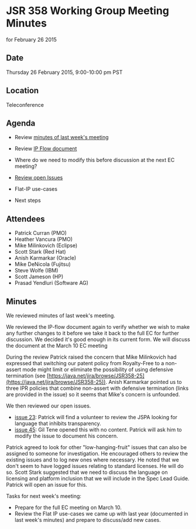# JSR 358 Working Group Meeting Minutes  
for February 26 2015

## Date

Thursday 26 February 2015, 9:00-10:00 pm PST

## Location

Teleconference

## Agenda

*   Review [minutes of last week's meeting](https://java.net/downloads/jsr358/Meeting%20Materials/JSR-358-IPWG-Minutes-Feb-19-2015.md)
*   Review [IP Flow document](https://java.net/downloads/jsr358/Meeting%20Materials/IP-flow-v8.pdf)

*   Where do we need to modify this before discussion at the next EC meeting?

*   [Review open Issues](https://java.net/jira/browse/JSR358-84?filter=12196)

*   Flat-IP use-cases
*   Next steps

## Attendees

*   Patrick Curran (PMO)
*   Heather Vancura (PMO)
*   Mike Milinkovich (Eclipse)
*   Scott Stark (Red Hat)
*   Anish Karmarkar (Oracle)
*   Mike DeNicola (Fujitsu)
*   Steve Wolfe (IBM)
*   Scott Jameson (HP)
*   Prasad Yendluri (Software AG)

## **Minutes**

We reviewed minutes of last week's meeting.

We reviewed the IP-flow document again to verify whether we wish to make any further changes to it before we take it back to the full EC for further discussion. We decided it's good enough in its current form. We will discuss the document at the March 10 EC meeting

During the review Patrick raised the concern that Mike Milinkovich had expressed that switching our patent policy from Royalty-Free to a non-assert mode might limit or eliminate the possibility of using defensive termination (see [https://java.net/jira/browse/JSR358-25](https://java.net/jira/browse/JSR358-25)). Anish Karmarkar pointed us to three IPR policies that combine non-assert with defensive termination (links are provided in the issue) so it seems that Mike's concern is unfounded.

We then reviewed our open issues.

*   [issue 23](https://java.net/jira/browse/JSR358-23): Patrick will find a volunteer to review the JSPA looking for language that inhibits transparency.
*   [issue 45](https://java.net/jira/browse/JSR358-45): Gil Tene opened this with no content. Patrick will ask him to modify the issue to document his concern.

Patrick agreed to look for other "low-hanging-fruit" issues that can also be assigned to someone for investigation. He encouraged others to review the existing issues and to log new ones where necessary. He noted that we don't seem to have logged issues relating to standard licenses. He will do so. Scott Stark suggested that we need to discuss the language on licensing and platform inclusion that we will include in the Spec Lead Guide. Patrick will open an issue for this.

Tasks for next week's meeting:

*   Prepare for the full EC meeting on March 10.
*   Review the Flat IP use-cases we came up with last year (documented in last week's minutes) and prepare to discuss/add new cases.